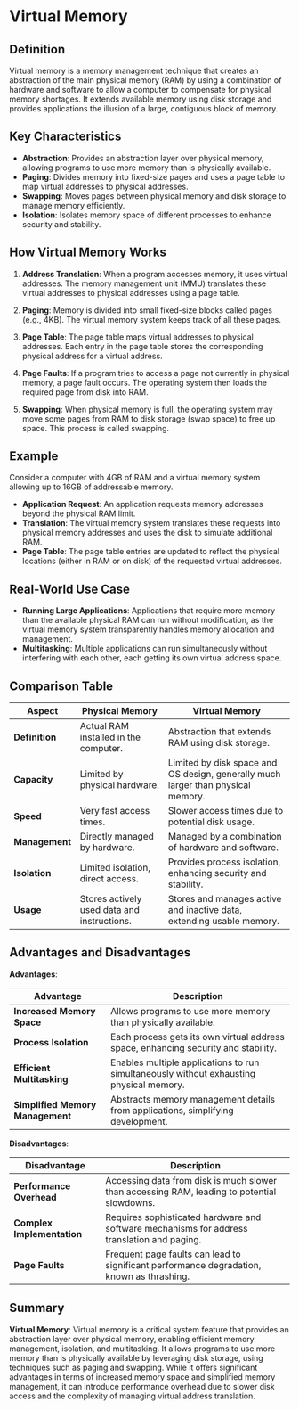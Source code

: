 # Virtual Memory

## Definition

Virtual memory is a memory management technique that creates an abstraction of the main physical memory (RAM) by using a combination of hardware and software to allow a computer to compensate for physical memory shortages. It extends available memory using disk storage and provides applications the illusion of a large, contiguous block of memory.

## Key Characteristics

- **Abstraction**: Provides an abstraction layer over physical memory, allowing programs to use more memory than is physically available.
- **Paging**: Divides memory into fixed-size pages and uses a page table to map virtual addresses to physical addresses.
- **Swapping**: Moves pages between physical memory and disk storage to manage memory efficiently.
- **Isolation**: Isolates memory space of different processes to enhance security and stability.

## How Virtual Memory Works

1. **Address Translation**: When a program accesses memory, it uses virtual addresses. The memory management unit (MMU) translates these virtual addresses to physical addresses using a page table.

2. **Paging**: Memory is divided into small fixed-size blocks called pages (e.g., 4KB). The virtual memory system keeps track of all these pages.

3. **Page Table**: The page table maps virtual addresses to physical addresses. Each entry in the page table stores the corresponding physical address for a virtual address.

4. **Page Faults**: If a program tries to access a page not currently in physical memory, a page fault occurs. The operating system then loads the required page from disk into RAM.

5. **Swapping**: When physical memory is full, the operating system may move some pages from RAM to disk storage (swap space) to free up space. This process is called swapping.

## Example

Consider a computer with 4GB of RAM and a virtual memory system allowing up to 16GB of addressable memory.

- **Application Request**: An application requests memory addresses beyond the physical RAM limit.
- **Translation**: The virtual memory system translates these requests into physical memory addresses and uses the disk to simulate additional RAM.
- **Page Table**: The page table entries are updated to reflect the physical locations (either in RAM or on disk) of the requested virtual addresses.

## Real-World Use Case

- **Running Large Applications**: Applications that require more memory than the available physical RAM can run without modification, as the virtual memory system transparently handles memory allocation and management.
- **Multitasking**: Multiple applications can run simultaneously without interfering with each other, each getting its own virtual address space.

## Comparison Table

| **Aspect**          | **Physical Memory**                                   | **Virtual Memory**                                 |
|---------------------|-------------------------------------------------------|----------------------------------------------------|
| **Definition**      | Actual RAM installed in the computer.                 | Abstraction that extends RAM using disk storage.   |
| **Capacity**        | Limited by physical hardware.                        | Limited by disk space and OS design, generally much larger than physical memory. |
| **Speed**           | Very fast access times.                              | Slower access times due to potential disk usage.   |
| **Management**      | Directly managed by hardware.                        | Managed by a combination of hardware and software. |
| **Isolation**       | Limited isolation, direct access.                    | Provides process isolation, enhancing security and stability. |
| **Usage**           | Stores actively used data and instructions.          | Stores and manages active and inactive data, extending usable memory. |

## Advantages and Disadvantages

**Advantages**:

| **Advantage**                | **Description**                                                                                 |
|------------------------------|-------------------------------------------------------------------------------------------------|
| **Increased Memory Space**   | Allows programs to use more memory than physically available.                                  |
| **Process Isolation**        | Each process gets its own virtual address space, enhancing security and stability.             |
| **Efficient Multitasking**   | Enables multiple applications to run simultaneously without exhausting physical memory.        |
| **Simplified Memory Management** | Abstracts memory management details from applications, simplifying development.             |

**Disadvantages**:

| **Disadvantage**             | **Description**                                                                                 |
|------------------------------|-------------------------------------------------------------------------------------------------|
| **Performance Overhead**     | Accessing data from disk is much slower than accessing RAM, leading to potential slowdowns.     |
| **Complex Implementation**   | Requires sophisticated hardware and software mechanisms for address translation and paging.    |
| **Page Faults**              | Frequent page faults can lead to significant performance degradation, known as thrashing.      |

## Summary

**Virtual Memory**:
Virtual memory is a critical system feature that provides an abstraction layer over physical memory, enabling efficient memory management, isolation, and multitasking. It allows programs to use more memory than is physically available by leveraging disk storage, using techniques such as paging and swapping. While it offers significant advantages in terms of increased memory space and simplified memory management, it can introduce performance overhead due to slower disk access and the complexity of managing virtual address translation.
